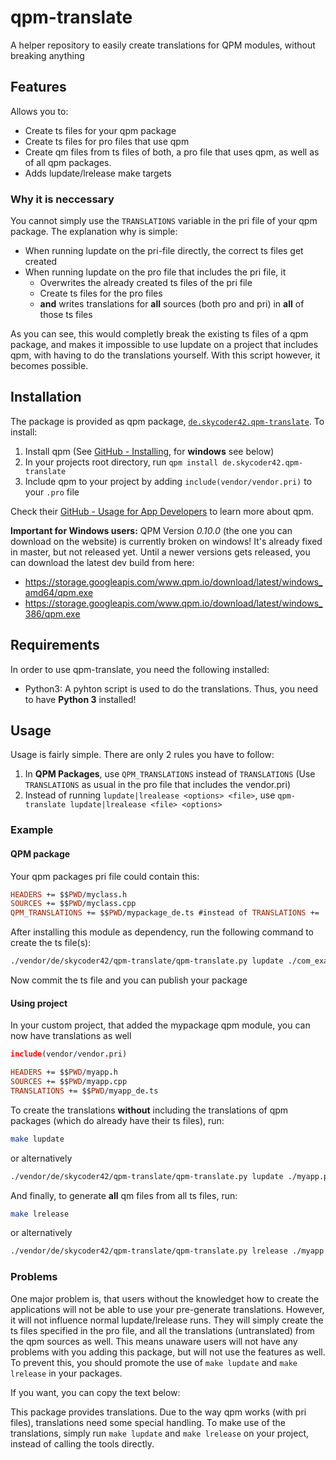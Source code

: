 # qpm-translate
A helper repository to easily create translations for QPM modules, without breaking anything

## Features
Allows you to:
- Create ts files for your qpm package
- Create ts files for pro files that use qpm
- Create qm files from ts files of both, a pro file that uses qpm, as well as of all qpm packages.
- Adds lupdate/lrelease make targets

### Why it is neccessary
You cannot simply use the `TRANSLATIONS` variable in the pri file of your qpm package. The explanation why is simple:
- When running lupdate on the pri-file directly, the correct ts files get created
- When running lupdate on the pro file that includes the pri file, it
	- Overwrites the already created ts files of the pri file
	- Create ts files for the pro files
	- **and** writes translations for **all** sources (both pro and pri) in **all** of those ts files
	
As you can see, this would completly break the existing ts files of a qpm package, and makes it impossible to use lupdate on a project that includes qpm, with having to do the translations yourself. With this script however, it becomes possible.

## Installation
The package is provided as qpm package, [`de.skycoder42.qpm-translate`](https://www.qpm.io/packages/de.skycoder42.qpm-translate/index.html). To install:

1. Install qpm (See [GitHub - Installing](https://github.com/Cutehacks/qpm/blob/master/README.md#installing), for **windows** see below)
2. In your projects root directory, run `qpm install de.skycoder42.qpm-translate`
3. Include qpm to your project by adding `include(vendor/vendor.pri)` to your `.pro` file

Check their [GitHub - Usage for App Developers](https://github.com/Cutehacks/qpm/blob/master/README.md#usage-for-app-developers) to learn more about qpm.

**Important for Windows users:** QPM Version *0.10.0* (the one you can download on the website) is currently broken on windows! It's already fixed in master, but not released yet. Until a newer versions gets released, you can download the latest dev build from here:
- https://storage.googleapis.com/www.qpm.io/download/latest/windows_amd64/qpm.exe
- https://storage.googleapis.com/www.qpm.io/download/latest/windows_386/qpm.exe

## Requirements
In order to use qpm-translate, you need the following installed:
- Python3: A pyhton script is used to do the translations. Thus, you need to have **Python 3** installed!

## Usage
Usage is fairly simple. There are only 2 rules you have to follow:
1. In **QPM Packages**, use `QPM_TRANSLATIONS` instead of `TRANSLATIONS` (Use `TRANSLATIONS` as usual in the pro file that includes the vendor.pri)
2. Instead of running `lupdate|lrealease <options> <file>`, use `qpm-translate lupdate|lrealease <file> <options>`

### Example
#### QPM package
Your qpm packages pri file could contain this:
```.pro
HEADERS += $$PWD/myclass.h
SOURCES += $$PWD/myclass.cpp
QPM_TRANSLATIONS += $$PWD/mypackage_de.ts #instead of TRANSLATIONS += ...
```

After installing this module as dependency, run the following command to create the ts file(s):
```.sh
./vendor/de/skycoder42/qpm-translate/qpm-translate.py lupdate ./com_example_mypackage.pri
```

Now commit the ts file and you can publish your package

#### Using project
In your custom project, that added the mypackage qpm module, you can now have translations as well
```.pro
include(vendor/vendor.pri)

HEADERS += $$PWD/myapp.h
SOURCES += $$PWD/myapp.cpp
TRANSLATIONS += $$PWD/myapp_de.ts
```

To create the translations **without** including the translations of qpm packages (which do already have their ts files), run:
```.sh
make lupdate
```
or alternatively
```.sh
./vendor/de/skycoder42/qpm-translate/qpm-translate.py lupdate ./myapp.pro
```

And finally, to generate **all** qm files from all ts files, run:
```.sh
make lrelease
```
or alternatively
```.sh
./vendor/de/skycoder42/qpm-translate/qpm-translate.py lrelease ./myapp.pro
```

### Problems
One major problem is, that users without the knowledget how to create the applications will not be able to use your pre-generate translations. However, it will not influence normal lupdate/lrelease runs. They will simply create the ts files specified in the pro file, and all the translations (untranslated) from the qpm sources as well. This means unaware users will not have any problems with you adding this package, but will not use the features as well. To prevent this, you should promote the use of `make lupdate` and `make lrelease` in your packages.

If you want, you can copy the text below:

This package provides translations. Due to the way qpm works (with pri files), translations need some special handling. To make use of the translations, simply run `make lupdate` and `make lrelease` on your project, instead of calling the tools directly.
